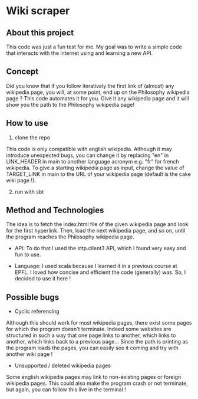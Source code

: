 # Wiki scraper

## About this project
This code was just a fun test for me.
My goal was to write a simple code that interacts with the internet using and learning a new API.

## Concept
Did you know that if you follow iteratively the first link of (almost) any wikipedia page, 
you will, at some point, end up on the Philosophy wikipedia page ? 
This code automates it for you. 
Give it any wikipedia page and it will show you the path to the Philosophy wikipedia page!

## How to use
1. clone the repo

This code is only compatible with english wikipedia. 
Although it may introduce unexpected bugs, you can change it by replacing "en" in LINK_HEADER in main to another language acronym e.g. "fr" for french wikipedia.
To give a starting wikipedia page as input, change the value of TARGET_LINK in main to the URL of your wikipedia page (default is the cake wiki page !).

2. run with sbt


## Method and Technologies
The idea is to fetch the index.html file of the given wikipedia page and look for the first hyperlink.
Then, load the next wikipedia page, and so on, until the program reaches the Philosophy wikipedia page.

- API:
  To do that I used the sttp.client3 API, which I found very easy and fun to use.

- Language:
  I used scala because I learned it in a previous course at EPFL.
  I loved how concise and efficient the code (generally) was. So, I decided to use it here !

## Possible bugs

- Cyclic referencing

Although this should work for most wikipedia pages, there exist some pages for which the program doesn't terminate.
Indeed some websites are structured in such a way that one page links to another, which links to another, which links back to a previous page...
Since the path is printing as the program loads the pages, you can easily see it coming and try with another wiki page !

- Unsupported / deleted wikipedia pages

Some english wikipedia pages may link to non-existing pages or foreign wikipedia pages.
This could also make the program crash or not terminate, but again, you can follow this live in the terminal !

